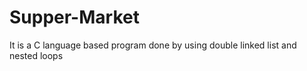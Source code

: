 # Supper-Market
It is a C language based program done by using double linked list and nested loops 
